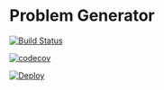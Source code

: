 # Problem Generator

[![Build Status](https://travis-ci.org/reflexdemon/problem-generateor.svg?branch=master)](https://travis-ci.org/reflexdemon/problem-generateor)


[![codecov](https://codecov.io/gh/reflexdemon/problem-generateor/branch/master/graph/badge.svg)](https://codecov.io/gh/reflexdemon/problem-generateor)

[![Deploy](https://www.herokucdn.com/deploy/button.png)](https://heroku.com/deploy)
